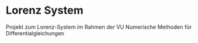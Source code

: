 # Lorenz System

Projekt zum Lorenz-System im Rahmen der VU Numerische Methoden für Differentialgleichungen
